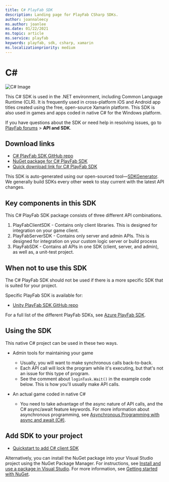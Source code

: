 ```yaml
---
title: C# PlayFab SDK
description: Landing page for PlayFab CSharp SDKs.
author: joannaleecy
ms.author: joanlee
ms.date: 01/22/2021
ms.topic: article
ms.service: playfab
keywords: playfab, sdk, csharp, xamarin
ms.localizationpriority: medium
---
```


# C#

![C# Image](./media/csharp1.png)

This C# SDK is used in the .NET environment, including Common Language Runtime (CLR). It is frequently used in cross-platform iOS and Android app titles created using the free, open-source Xamarin platform. This SDK is also used in games and apps coded in native C# for the Windows platform.

If you have questions about the SDK or need help in resolving issues, go to [PlayFab forums](https://community.playfab.com/index.html) > **API and SDK**.

## Download links

- [C# PlayFab SDK GitHub repo](https://github.com/PlayFab/CSharpSDK)
- [NuGet package for C# PlayFab SDK](https://www.nuget.org/packages/PlayFabAllSDK/)
- [Quick download link for C# PlayFab SDK](https://aka.ms/playfabCsharpsdkdownload)

This SDK is auto-generated using our open-sourced tool&mdash;[SDKGenerator](../sdkgenerator/index.md). We generally build SDKs every other week to stay current with the latest API changes.

## Key components in this SDK

This C# PlayFab SDK package consists of three different API combinations.

1. PlayFabClientSDK - Contains only client libraries. This is designed for integration on your game client.
2. PlayFabServerSDK - Contains only server and admin APIs. This is designed for integration on your custom logic server or build process
3. PlayFabSDK - Contains all APIs in one SDK (client, server, and admin), as well as, a unit-test project.

## When not to use this SDK

The C# PlayFab SDK should not be used if there is a more specific SDK that is suited for your project.

Specific PlayFab SDK is available for:
* [Unity PlayFab SDK GitHub repo](https://github.com/PlayFab/UnitySDK)

For a full list of the different PlayFab SDKs, see [Azure PlayFab SDK](../playfab-sdk-intro.md).

## Using the SDK

This native C# project can be used in these two ways.

- Admin tools for maintaining your game
  - Usually, you will want to make synchronous calls back-to-back.
  - Each API call will lock the program while it's executing, but that's not an issue for this type of program.
  - See the comment about `loginTask.Wait()` in the example code below. This is how you'll usually make API calls.

- An actual game coded in native C#
  - You need to take advantage of the async nature of API calls, and the C# async/await feature keywords. For more information about asynchronous programming, see [Asynchronous Programming with async and await (C#)](/dotnet/csharp/async).

## Add SDK to your project

- [Quickstart to add C# client SDK](quickstart.md)

Alternatively, you can install the NuGet package into your Visual Studio project using the NuGet Package Manager. For instructions, see [Install and use a package in Visual Studio](/nuget/quickstart/install-and-use-a-package-in-visual-studio). For more information, see [Getting started with NuGet](/nuget/what-is-nuget).
